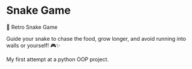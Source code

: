 # Snake Game
🐍 Retro Snake Game

Guide your snake to chase the food, grow longer, and avoid running into walls or yourself! 🎮✨

My first attempt at a python OOP project. 
